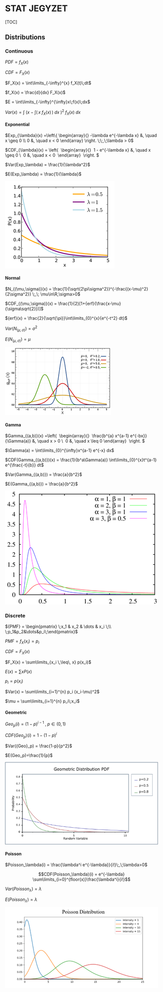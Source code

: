 # STAT JEGYZET

[TOC]

## Distributions

### Continuous

$PDF = f_X(x)$

$CDF = F_X(x)$

$F_X(x) = \int\limits_{-\infty}^{x} f_X(t)\;dt$

$f_X(x) = \frac{d}{dx} F_X(x)$

$E = \int\limits_{-\infty}^{\infty}x\;f(x)\;dx$

$Var(x) = \int\;(x-\int (\,x\;f_X(x)\,)\;dx\;)^2\;f_X(x)\;dx$



#### Exponential

$Exp_{\lambda}(x) =\left\{
​        \begin{array}{}
​            -\lambda e^{-\lambda x} &, \quad x \geq 0 \\
​            0 &, \quad x < 0
​        \end{array}
​    \right. \;\;,\;\lambda > 0$

$CDF_{\lambda}(x) = \left\{
​        \begin{array}{}
​            1 - e^{-\lambda x} &, \quad x \geq 0 \\
​            0 &, \quad x < 0
​        \end{array}
​    \right. $

$Var(Exp_\lambda)  = \frac{1}{\lambda^2}$

$E(Exp_\lambda) = \frac{1}{\lambda}$

![EXP](./src/EXP.png)

#### Normal

$N_{(\mu,\sigma)}(x) = \frac{1}{\sqrt{2\pi\sigma^2}}^{-\frac{(x-\mu)^2}{2\sigma^2}}  \;,\; \mu\in\R,\sigma>0$

$CDF_{(\mu,\sigma)}(x) = \frac{1}{2}[1+{erf}(\frac{x-\mu}{\sigma\sqrt{2}})]$

${erf}(x) = \frac{2}{\sqrt{\pi}}\int\limits_{0}^{x}{e^{-t^2} dt}$

$Var(N_{(\mu,\sigma)})=\sigma ^2$

$E(N_{(\mu,\sigma)}) = \mu$

![NORMAL](./src/Normal.png)

#### Gamma

$Gamma_{(a,b)}(x) =\left\{
​        \begin{array}{}
​            \frac{b^{a} x^{a-1} e^{-bx}}{\Gamma(a)} &, \quad x > 0 \\
​            0 &, \quad x \leq 0
​        \end{array}
​    \right. $

$\Gamma(a) = \int\limits_{0}^{\infty}x^{a-1} e^{-x} dx$

$CDF(Gamma_{(a,b)})(x) = \frac{1}{b^a\Gamma(a)} \int\limits_{0}^{x}t^{a-1} e^{\frac{-t}{b}} dt$

$Var(Gamma_{(a,b)}) = \frac{a}{b^2}$

$E(Gamma_{(a,b)}) = \frac{a}{b^2}$

![GAMMA](./src/gamma.png)



### Discrete

${PMF} = \begin{pmatrix} \;x_1 & x_2 & \dots & x_i
\;\\ \;p_1&p_2&\dots&p_i\;\end{pmatrix}$

$PMF = f_X(x_i) = p_i$

$CDF=F_X(x)$

$F_X(x) = \sum\limits_{x_i \,\leq\, x} p(x_i)$

$E(x)=\sum xP(x)$

$p_i = p(x_i)$

$Var(x) = \sum\limits_{i=1}^{n} p_i (x_i-\mu)^2$

$\mu = \sum\limits_{i=1}^{n} p_i\;x_i$



#### Geometric

${Geo}_p(i) = (1-p)^{i-1} \;,\;p\in(0,1)$

$CDF({Geo}_p)(i) = 1 - (1-p)^{i}$

$Var({Geo}_p) = \frac{1-p}{p^2}$

$E(Geo_p)=\frac{1}{p}$

![GEO](./src/geo.png)



#### Poisson

$Poisson_\lambda(i) = \frac{\lambda^i e^{-\lambda}}{i!}\;,\;\lambda>0$

$$CDF(Poisson_\lambda)(i) = e^{-\lambda} \sum\limits_{i=0}^{floor(x)}\frac{\lambda^i}{i!}$$

$Var(Poisson_\lambda)=\lambda$

$E(Poisson_\lambda)=\lambda$

![POISSON](./src/poisson.png)

